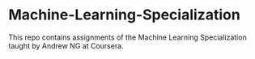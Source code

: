 # Machine-Learning-Specialization
This repo contains assignments of the Machine Learning Specialization taught by Andrew NG at Coursera.
